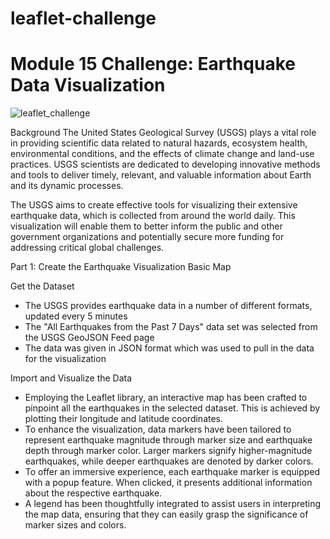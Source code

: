 # leaflet-challenge

# Module 15 Challenge: Earthquake Data Visualization

![leaflet_challenge](https://github.com/hieulam86/leaflet-challenge/assets/132635473/8d3f113a-d02b-4e67-9063-64ab110c431d)

Background
The United States Geological Survey (USGS) plays a vital role in providing scientific data related to natural hazards, ecosystem health, environmental conditions, and the effects of climate change and land-use practices. USGS scientists are dedicated to developing innovative methods and tools to deliver timely, relevant, and valuable information about Earth and its dynamic processes.

The USGS aims to create effective tools for visualizing their extensive earthquake data, which is collected from around the world daily. This visualization will enable them to better inform the public and other government organizations and potentially secure more funding for addressing critical global challenges.

Part 1: Create the Earthquake Visualization
Basic Map

Get the Dataset

  - The USGS provides earthquake data in a number of different formats, updated every 5 minutes
  - The "All Earthquakes from the Past 7 Days" data set was selected from the USGS GeoJSON Feed page
  - The data was given in JSON format which was used to pull in the data for the visualization

Import and Visualize the Data

  - Employing the Leaflet library, an interactive map has been crafted to pinpoint all the earthquakes in the selected dataset. This is achieved by plotting their longitude and latitude coordinates.
  - To enhance the visualization, data markers have been tailored to represent earthquake magnitude through marker size and earthquake depth through marker color. Larger markers signify higher-magnitude earthquakes, while deeper earthquakes are denoted by darker colors.
  - To offer an immersive experience, each earthquake marker is equipped with a popup feature. When clicked, it presents additional information about the respective earthquake.
  - A legend has been thoughtfully integrated to assist users in interpreting the map data, ensuring that   they can easily grasp the significance of marker sizes and colors.
